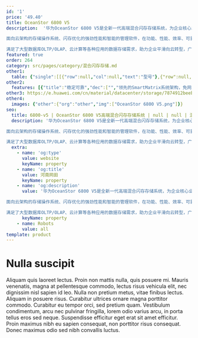 ```yaml
---
id: '1'
price: '49.40'
title: OceanStor 6800 V5
description:  '华为OceanStor 6800 V5是全新一代高端混合闪存存储系统，为企业核心业务提供最高水平的数据服务。

面向云架构的存储操作系统、闪存优化的强劲性能和智能的管理软件，在功能、性能、效率、可靠性和易用性上都达到业界领先水平。同时提供高效、灵活、丰富的备份、容灾解决方案，有效保证用户业务连续性和数据安全，为用户提供卓越的存储服务。

满足了大型数据库OLTP/OLAP、云计算等各种应用的数据存储需求，助力企业平滑向云转型，广泛适用于政府、金融、运营商，制造等行业。'
featured: true
order: 264
category: src/pages/category/混合闪存存储.md
other1: 
  table: {"single":[[{"row":null,"col":null,"text":"型号"},{"row":null,"col":null,"text":"OceanStor 6800 V5"}],[{"row":null,"col":null,"text":"存储处理器"},{"row":null,"col":null,"text":"多核多处理器组"}],[{"row":null,"col":null,"text":"系统缓存"},{"row":null,"col":null,"text":"512GB~16TB"}],[{"row":null,"col":null,"text":"最大控制器数"},{"row":null,"col":null,"text":"16"}],[{"row":null,"col":null,"text":"支持的存储协议"},{"row":null,"col":null,"text":"FC、iSCSI、NFS、CIFS、HTTP、FTP"}],[{"row":null,"col":null,"text":"前端通道端口类型"},{"row":null,"col":null,"text":"8/16/32 Gbps FC、1/10/25/40/100 Gbps Ethernet"}],[{"row":null,"col":null,"text":"后端端口类型"},{"row":null,"col":null,"text":"SAS3.0（单端口4*12Gbps）"}],[{"row":null,"col":null,"text":"独立网关形态"},{"row":null,"col":null,"text":"支持"}],[{"row":null,"col":null,"text":"数据保护软件"},{"row":null,"col":null,"text":"快照（HyperSnap）                               克隆（HyperClone）\n\n拷贝（HyperCopy）                               卷镜像（HyperMirror）\n\n阵列双活（HyperMetro）                       远程复制（HyperReplication） \n\nWORM（HyperLock）                           一体化备份（HyperVault）"}],[{"row":null,"col":null,"text":"关键业务保障"},{"row":null,"col":null,"text":"智能服务质量控制（SmartQoS）             智能缓存分区（SmartPartition）\n\nSSD智能缓存（SmartCache）"}],[{"row":null,"col":null,"text":"资源效率提升"},{"row":null,"col":null,"text":"智能LUN迁移（SmartMigration）           智能异构虚拟化（SmartVirtualization）\n\n智能多租户（SmartMulti-tenant）          配额管理（SmartQuota）\n\n智能重删（SmartDedupe）                     智能压缩（SmartCompression）\n\n智能精简配置（SmartThin）                    智能数据分级（SmartTier）\n\n智能数据迅移（SmartMotion）               智能数据销毁（SmartErase）"}],[{"row":null,"col":null,"text":"存储管理软件"},{"row":null,"col":null,"text":"主机多路径（UltraPath）                         容灾管理（BCManager）\n\n单设备管理软件（DeviceManager）        集中运维管理软件（eSight）\n\n远程维护管理软件（eService）"}]]}
other2:
  features: [{"title":"稳定可靠","dec":["","领先的SmartMatrix系统架构，免网关一体化双活，实现99.9999%高可用，帮助用户实现业务永续。",""]},{"title":"卓越性能","dec":["","深度闪存优化的系统设计，快速响应核心业务需求；极具灵活扩展，最大支持16控，16TB缓存，性能高达数百万IOPS。",""]},{"title":"智能云化","dec":["","通过eService实现存储设计、部署、运维全生命周期智能管理，并通过混合云方案等助力企业云化转型。",""]}]
other3: https://e.huawei.com/cn/material/datacenter/storage/7874912beeb14506aed0bfdb32319408
other4:
  images: {"other":{"org":"other","img":["OceanStor 6800 V5.png"]}}
seo:
  title: 6800-v5 | OceanStor 6800 V5高端混合闪存存储系统 | null | null | 混合闪存存储 | 数据存储
  description: '华为OceanStor 6800 V5是全新一代高端混合闪存存储系统，为企业核心业务提供最高水平的数据服务。

面向云架构的存储操作系统、闪存优化的强劲性能和智能的管理软件，在功能、性能、效率、可靠性和易用性上都达到业界领先水平。同时提供高效、灵活、丰富的备份、容灾解决方案，有效保证用户业务连续性和数据安全，为用户提供卓越的存储服务。

满足了大型数据库OLTP/OLAP、云计算等各种应用的数据存储需求，助力企业平滑向云转型，广泛适用于政府、金融、运营商，制造等行业。'
  extra:
    - name: 'og:type'
      value: website
      keyName: property
    - name: 'og:title'
      value: 河南网田
      keyName: property
    - name: 'og:description'
      value: '华为OceanStor 6800 V5是全新一代高端混合闪存存储系统，为企业核心业务提供最高水平的数据服务。

面向云架构的存储操作系统、闪存优化的强劲性能和智能的管理软件，在功能、性能、效率、可靠性和易用性上都达到业界领先水平。同时提供高效、灵活、丰富的备份、容灾解决方案，有效保证用户业务连续性和数据安全，为用户提供卓越的存储服务。

满足了大型数据库OLTP/OLAP、云计算等各种应用的数据存储需求，助力企业平滑向云转型，广泛适用于政府、金融、运营商，制造等行业。'
      keyName: property
    - name: Robots
      value: all
template: product
---
```


# Nulla suscipit

Aliquam quis laoreet lectus. Proin non mattis nulla, quis posuere mi. Mauris venenatis, magna at pellentesque commodo, lectus risus vehicula elit, nec dignissim nisl sapien id leo. Nulla non pretium metus, vitae finibus lectus. Aliquam in posuere risus. Curabitur ultrices ornare magna porttitor commodo. Curabitur eu tempor orci, sed pretium quam. Vestibulum condimentum, arcu nec pulvinar fringilla, lorem odio varius arcu, in porta tellus eros sed neque. Suspendisse efficitur eget erat sit amet efficitur. Proin maximus nibh eu sapien consequat, non porttitor risus consequat. Donec maximus odio sed nibh convallis luctus.